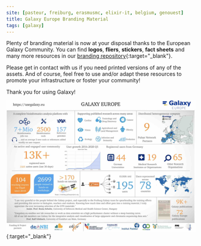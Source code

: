 ```yaml
---
site: [pasteur, freiburg, erasmusmc, elixir-it, belgium, genouest]
title: Galaxy Europe Branding Material
tags: [galaxy]
---
```


Plenty of branding material is now at your disposal thanks to the  European Galaxy Community.
You can find **logos**, **fliers**, **stickers**, **fact sheets** and many more resources in
our [branding repository](https://github.com/usegalaxy-eu/branding){:target="_blank"}. 

Please get in contact with us if you need printed versions of any of the assets.
And of course, feel free to use and/or adapt these resources to promote your infrastructure or foster your community! 

Thank you for using Galaxy!

[![Factsheet](/assets/media/fact_sheet.jpg)](https://github.com/usegalaxy-eu/branding){:target="_blank"}
